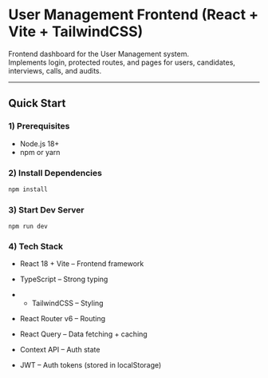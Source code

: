 # User Management Frontend (React + Vite + TailwindCSS)

Frontend dashboard for the User Management system.  
Implements login, protected routes, and pages for users, candidates, interviews, calls, and audits.

---

## Quick Start

### 1) Prerequisites
- Node.js 18+
- npm or yarn

### 2) Install Dependencies
```bash
npm install
```
### 3) Start Dev Server
```
npm run dev
```
### 4) Tech Stack

- React 18 + Vite – Frontend framework

- TypeScript – Strong typing

- - TailwindCSS – Styling

- React Router v6 – Routing

- React Query – Data fetching + caching

- Context API – Auth state

- JWT – Auth tokens (stored in localStorage)
